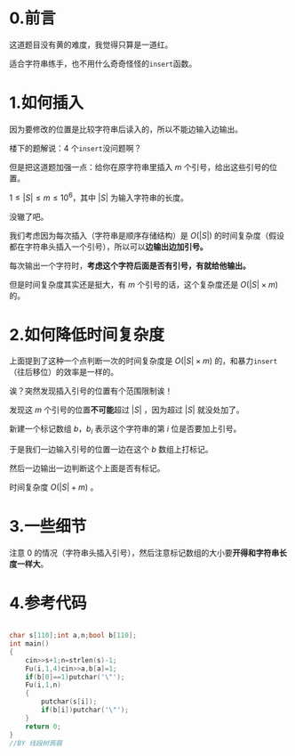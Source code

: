 # 0.前言

这道题目没有黄的难度，我觉得只算是一道红。

适合字符串练手，也不用什么奇奇怪怪的`insert`函数。

# 1.如何插入

因为要修改的位置是比较字符串后读入的，所以不能边输入边输出。

楼下的题解说：$4$ 个`insert`没问题啊？

但是把这道题加强一点：给你在原字符串里插入 $m$ 个引号，给出这些引号的位置。

$1\leq |S|\leq m\leq 10^6$，其中 $|S|$ 为输入字符串的长度。

没辙了吧。

我们考虑因为每次插入（字符串是顺序存储结构）是 $O(|S|)$ 的时间复杂度（假设都在字符串头插入一个引号），所以可以**边输出边加引号。**

每次输出一个字符时，**考虑这个字符后面是否有引号，有就给他输出。**

但是时间复杂度其实还是挺大，有 $m$ 个引号的话，这个复杂度还是 $O(|S|\times m)$ 的。

# 2.如何降低时间复杂度

上面提到了这种一个点判断一次的时间复杂度是 $O(|S|\times m)$ 的，和暴力`insert`（往后移位）的效率是一样的。

诶？突然发现插入引号的位置有个范围限制诶！

发现这 $m$ 个引号的位置**不可能**超过 $|S|$ ，因为超过 $|S|$ 就没处加了。

新建一个标记数组 $b$，$b_i$ 表示这个字符串的第 $i$ 位是否要加上引号。

于是我们一边输入引号的位置一边在这个 $b$ 数组上打标记。

然后一边输出一边判断这个上面是否有标记。

时间复杂度 $O(|S|+m)$ 。

# 3.一些细节

注意 $0$ 的情况（字符串头插入引号），然后注意标记数组的大小要**开得和字符串长度一样大**。

# 4.参考代码

```cpp

char s[110];int a,n;bool b[110];
int main()
{
	cin>>s+1;n=strlen(s)-1;
	Fu(i,1,4)cin>>a,b[a]=1;
	if(b[0]==1)putchar('\"');
	Fu(i,1,n)
	{
		putchar(s[i]);
		if(b[i])putchar('\"');
	}
	return 0;
}
//BY 线段树蒟蒻


```